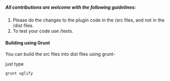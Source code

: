 ##### All contributions are welcome with the following guidelines:

1. Please do the changes to the plugin code in the /src files, and not in the /dist files.
2. To test your code use /tests.



#### Building using Grunt

You can build the src files into dist files using grunt-

just type

```bash
grunt uglify
```
